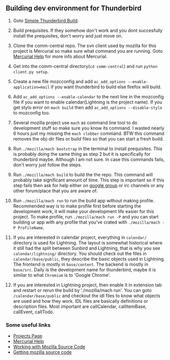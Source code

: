 ## Building dev environment for Thunderbird

1. Goto [Simple Thunderbird Build](https://developer.mozilla.org/en-US/docs/Mozilla/Developer_guide/Build_Instructions/Simple_Thunderbird_build).

2. Build prequisites. If they somehow don't work and you dont succesfully install the prequisites, don't worry and just move on.

3. Clone the comm-central repo. The svn client used by mozilla for this project is Mercurial so make sure what command you are running. Goto [Mercurial Help](https://developer.mozilla.org/en-US/docs/Mercurial) for more info about Mercurial.

4. Get into the comm-central directory(`cd comm-central`) and run `python client.py setup`.

5. Create a new file mozcconfig and add `ac_add_options --enable-application=mail` if you want thunderbird to build else firefox will build.

6. Add `ac_add_options --enable-calendar` to the next line in the mozconfig file if you want to enable calendar(Lightning is the project name). If you get stylo error on `mach build` then add `ac_add_options --disable-stylo` to mozconfig too.

7. Several mozilla project use `mach` as command line tool to do development stuff so make sure you know its command. I wasted nearly 6 hours just my missing the `mach clobber` command. BTW this command removes the obj-dir files or build files so that you can start a fresh build.

8. Run `./mozilla/mach bootstrap` in the terminal to install prequisites. This is probably doing the same thing as step 2 but it is specifically for thunderbird maybe. Although I am not sure. In case this commands fails, don't worry just follow the steps.

9. Run `./mozilla/mach build` to build the the repo. This command will probably take significant amount of time. This step is important so if this step fails then ask for help either on [google group](https://groups.google.com/forum/#!forum/mozilla.dev.builds) or irc channels or any other forum/place that you are aware of.

10. Run `./mozilla/mach run` to run the build app without making profile. Recommended way is to make profile first before starting the development work, it will make your development life easier for this project. To make profile, run `./mozilla/mach run -P` and you can start building ur app with any profile that you've crated with `./mozilla/mach -P ProfileName`.

11. If you are interested in calendar project, everything in `calendar/` directory is used for Lightning. The layout is somewhat historical where it still had the split between Sunbird and Lightning, that is why you see `calendar/lightning/` directory. You should check out the files in `calendar/base/public`, they describe the basic objects used in Lightning. The frontend is mostly in `base/content`. The backend is mostly in `base/src`. Daily is the development name for thunderbird, maybe it is similar to what `Chromium` is to 'Google Chrome'.

12. If you are interested in Lightning project, then enable it in extension tab and restart or rerun the build by './mozilla/mach run'. You can goto `/calendar/base/public` and checkout the idl files to know what objects are used and how they work. IDL files are basically definitions or description files. Most important are calICalendar, calIItemBase, calIEvent, calITodo.

### Some useful links
* [Projects Page](https://wiki.mozilla.org/Community:SummerOfCode17#Calendar)
* [Mercurial Help](https://developer.mozilla.org/en-US/docs/Mercurial) 
* [Working with Mozilla Source Code ](https://developer.mozilla.org/en-US/docs/Mozilla/Developer_guide/Source_Code)
* [Getting mozilla source code](https://developer.mozilla.org/en-US/docs/Mozilla/Developer_guide/Source_Code/Mercurial)
